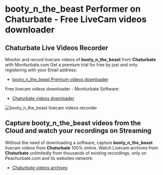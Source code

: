 # booty_n_the_beast Performer on Chaturbate - Free LiveCam videos downloader

## Chaturbate Live Videos Recorder

Monitor and record livecam videos of **booty_n_the_beast** from **Chaturbate** with Moniturbate.com
Get a premium trial for free by just and only registering with your Email address:
* [booty_n_the_beast Premium videos downloader](https://moniturbate.com/request-demo-licence-key.html)

Free livecam videos downloader - Moniturbate Software:
* [Chaturbate videos downloader](https://moniturbate.com/moniturbate-download-software.html)

![booty_n_the_beast livecam videos recorder](https://peachurnet.com/templates/moniturbate-software.png)


## Capture booty_n_the_beast videos from the Cloud and watch your recordings on Streaming

Without the need of downloading a software, capture **booty_n_the_beast** livecam videos from **Chaturbate** 100% online.
Watch Livecam archives from **Chaturbate** unlimitedly from thousands of existing recordings, only on Peachurbate.com and its websites network:
* [Chaturbate videos archives](https://peachurnet.com/)